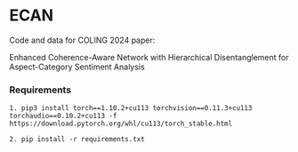 # ECAN
Code and data for COLING 2024 paper:

Enhanced Coherence-Aware Network with Hierarchical Disentanglement for Aspect-Category Sentiment Analysis

### Requirements

 ```1. pip3 install torch==1.10.2+cu113 torchvision==0.11.3+cu113 torchaudio==0.10.2+cu113 -f https://download.pytorch.org/whl/cu113/torch_stable.html```
 
```2. pip install -r requirements.txt```

